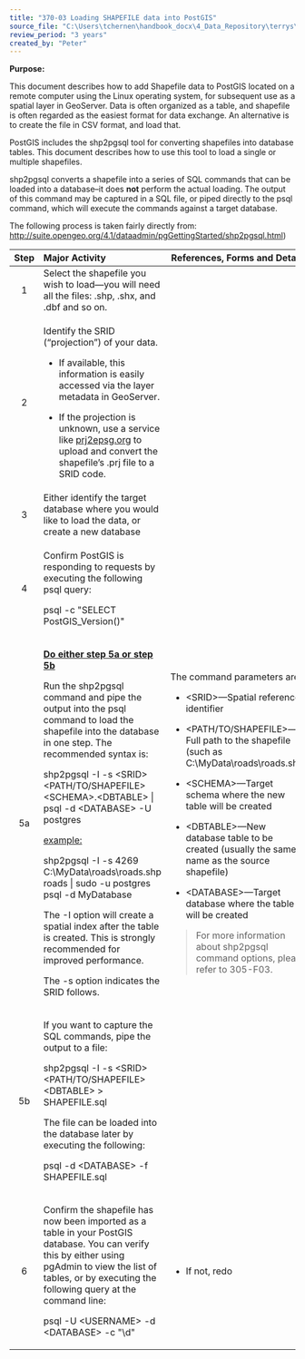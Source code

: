 ```yaml
---
title: "370-03 Loading SHAPEFILE data into PostGIS"
source_file: "C:\Users\tchernen\handbook_docx\4_Data_Repository\terrys\370 data handling best practices\370-03 Loading SHAPEFILE data into PostGIS.docx"
review_period: "3 years"
created_by: "Peter"
---
```


**Purpose:**

This document describes how to add Shapefile data to PostGIS located on a remote computer using the Linux operating system, for subsequent use as a spatial layer in GeoServer. Data is often organized as a table, and shapefile is often regarded as the easiest format for data exchange. An alternative is to create the file in CSV format, and load that.

PostGIS includes the shp2pgsql tool for converting shapefiles into database tables. This document describes how to use this tool to load a single or multiple shapefiles.

shp2pgsql converts a shapefile into a series of SQL commands that can be loaded into a database–it does **not** perform the actual loading. The output of this command may be captured in a SQL file, or piped directly to the psql command, which will execute the commands against a target database.

The following process is taken fairly directly from: <http://suite.opengeo.org/4.1/dataadmin/pgGettingStarted/shp2pgsql.html>)

<table>
<colgroup>
<col style="width: 8%" />
<col style="width: 54%" />
<col style="width: 36%" />
</colgroup>
<thead>
<tr>
<th style="text-align: center;"><strong>Step</strong></th>
<th style="text-align: left;"><strong>Major Activity</strong></th>
<th><strong>References, Forms and Details</strong></th>
</tr>
</thead>
<tbody>
<tr>
<td style="text-align: center;">1</td>
<td style="text-align: left;">Select the shapefile you wish to load—you will need all the files: .shp, .shx, and .dbf and so on.</td>
<td></td>
</tr>
<tr>
<td style="text-align: center;">2</td>
<td style="text-align: left;"><p>Identify the SRID (“projection”) of your data.</p>
<ul>
<li><p>If available, this information is easily accessed via the layer metadata in GeoServer.</p></li>
<li><p>If the projection is unknown, use a service like <a href="http://prj2epsg.org/"><u>prj2epsg.org</u></a> to upload and convert the shapefile’s .prj file to a SRID code.</p></li>
</ul></td>
<td></td>
</tr>
<tr>
<td style="text-align: center;">3</td>
<td style="text-align: left;">Either identify the target database where you would like to load the data, or create a new database</td>
<td></td>
</tr>
<tr>
<td style="text-align: center;">4</td>
<td style="text-align: left;"><p>Confirm PostGIS is responding to requests by executing the following psql query:</p>
<p>psql -c "SELECT PostGIS_Version()"</p></td>
<td style="text-align: left;"></td>
</tr>
<tr>
<td style="text-align: center;">5a</td>
<td style="text-align: left;"><p><strong><u>Do either step 5a or step 5b</u></strong></p>
<p>Run the shp2pgsql command and pipe the output into the psql command to load the shapefile into the database in one step. The recommended syntax is:</p>
<p>shp2pgsql -I -s &lt;SRID&gt; &lt;PATH/TO/SHAPEFILE&gt; &lt;SCHEMA&gt;.&lt;DBTABLE&gt; | psql -d &lt;DATABASE&gt; -U postgres</p>
<p><u>example:</u></p>
<p>shp2pgsql -I -s 4269 C:\MyData\roads\roads.shp roads | sudo -u postgres psql -d MyDatabase</p>
<p>The -I option will create a spatial index after the table is created. This is strongly recommended for improved performance.</p>
<p>The -s option indicates the SRID follows.</p></td>
<td><p>The command parameters are:</p>
<ul>
<li><p>&lt;SRID&gt;—Spatial reference identifier</p></li>
<li><p>&lt;PATH/TO/SHAPEFILE&gt;—Full path to the shapefile (such as C:\MyData\roads\roads.shp)</p></li>
<li><p>&lt;SCHEMA&gt;—Target schema where the new table will be created</p></li>
<li><p>&lt;DBTABLE&gt;—New database table to be created (usually the same name as the source shapefile)</p></li>
<li><p>&lt;DATABASE&gt;—Target database where the table will be created</p></li>
</ul>
<blockquote>
<p>For more information about shp2pgsql command options, please refer to 305-F03.</p>
</blockquote></td>
</tr>
<tr>
<td style="text-align: center;">5b</td>
<td style="text-align: left;"><p>If you want to capture the SQL commands, pipe the output to a file:</p>
<p>shp2pgsql -I -s &lt;SRID&gt; &lt;PATH/TO/SHAPEFILE&gt; &lt;DBTABLE&gt; &gt; SHAPEFILE.sql</p>
<p>The file can be loaded into the database later by executing the following:</p>
<p>psql -d &lt;DATABASE&gt; -f SHAPEFILE.sql</p></td>
<td></td>
</tr>
<tr>
<td style="text-align: center;">6</td>
<td style="text-align: left;"><p>Confirm the shapefile has now been imported as a table in your PostGIS database. You can verify this by either using pgAdmin to view the list of tables, or by executing the following query at the command line:</p>
<p>psql -U &lt;USERNAME&gt; -d &lt;DATABASE&gt; -c "\d"</p></td>
<td><ul>
<li><p>If not, redo</p></li>
</ul></td>
</tr>
</tbody>
</table>
